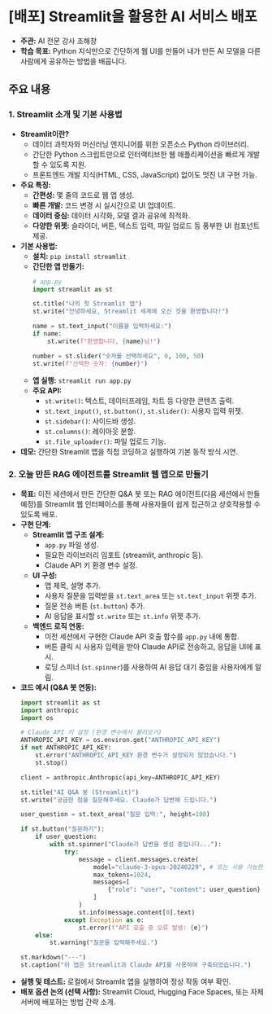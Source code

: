 # [배포] Streamlit을 활용한 AI 서비스 배포

- **주관:** AI 전문 강사 조해창
- **학습 목표:** Python 지식만으로 간단하게 웹 UI를 만들어 내가 만든 AI 모델을 다른 사람에게 공유하는 방법을 배웁니다.

## 주요 내용

### 1. Streamlit 소개 및 기본 사용법

*   **Streamlit이란?**
    *   데이터 과학자와 머신러닝 엔지니어를 위한 오픈소스 Python 라이브러리.
    *   간단한 Python 스크립트만으로 인터랙티브한 웹 애플리케이션을 빠르게 개발할 수 있도록 지원.
    *   프론트엔드 개발 지식(HTML, CSS, JavaScript) 없이도 멋진 UI 구현 가능.
*   **주요 특징:**
    *   **간편성:** 몇 줄의 코드로 웹 앱 생성.
    *   **빠른 개발:** 코드 변경 시 실시간으로 UI 업데이트.
    *   **데이터 중심:** 데이터 시각화, 모델 결과 공유에 최적화.
    *   **다양한 위젯:** 슬라이더, 버튼, 텍스트 입력, 파일 업로드 등 풍부한 UI 컴포넌트 제공.
*   **기본 사용법:**
    *   **설치:** `pip install streamlit`
    *   **간단한 앱 만들기:**
        ```python
        # app.py
        import streamlit as st

        st.title("나의 첫 Streamlit 앱")
        st.write("안녕하세요, Streamlit 세계에 오신 것을 환영합니다!")

        name = st.text_input("이름을 입력하세요:")
        if name:
            st.write(f"환영합니다, {name}님!")

        number = st.slider("숫자를 선택하세요", 0, 100, 50)
        st.write(f"선택한 숫자: {number}")
        ```
    *   **앱 실행:** `streamlit run app.py`
    *   **주요 API:**
        *   `st.write()`: 텍스트, 데이터프레임, 차트 등 다양한 콘텐츠 출력.
        *   `st.text_input()`, `st.button()`, `st.slider()`: 사용자 입력 위젯.
        *   `st.sidebar()`: 사이드바 생성.
        *   `st.columns()`: 레이아웃 분할.
        *   `st.file_uploader()`: 파일 업로드 기능.
*   **데모:** 간단한 Streamlit 앱을 직접 코딩하고 실행하여 기본 동작 방식 시연.

### 2. 오늘 만든 RAG 에이전트를 Streamlit 웹 앱으로 만들기

*   **목표:** 이전 세션에서 만든 간단한 Q&A 봇 또는 RAG 에이전트(다음 세션에서 만들 예정)를 Streamlit 웹 인터페이스를 통해 사용자들이 쉽게 접근하고 상호작용할 수 있도록 배포.
*   **구현 단계:**
    *   **Streamlit 앱 구조 설계:**
        *   `app.py` 파일 생성.
        *   필요한 라이브러리 임포트 (streamlit, anthropic 등).
        *   Claude API 키 환경 변수 설정.
    *   **UI 구성:**
        *   앱 제목, 설명 추가.
        *   사용자 질문을 입력받을 `st.text_area` 또는 `st.text_input` 위젯 추가.
        *   질문 전송 버튼 (`st.button`) 추가.
        *   AI 응답을 표시할 `st.write` 또는 `st.info` 위젯 추가.
    *   **백엔드 로직 연동:**
        *   이전 세션에서 구현한 Claude API 호출 함수를 `app.py` 내에 통합.
        *   버튼 클릭 시 사용자 입력을 받아 Claude API로 전송하고, 응답을 UI에 표시.
        *   로딩 스피너 (`st.spinner`)를 사용하여 AI 응답 대기 중임을 사용자에게 알림.
*   **코드 예시 (Q&A 봇 연동):**
    ```python
    import streamlit as st
    import anthropic
    import os

    # Claude API 키 설정 (환경 변수에서 불러오기)
    ANTHROPIC_API_KEY = os.environ.get("ANTHROPIC_API_KEY")
    if not ANTHROPIC_API_KEY:
        st.error("ANTHROPIC_API_KEY 환경 변수가 설정되지 않았습니다.")
        st.stop()

    client = anthropic.Anthropic(api_key=ANTHROPIC_API_KEY)

    st.title("AI Q&A 봇 (Streamlit)")
    st.write("궁금한 점을 질문해주세요. Claude가 답변해 드립니다.")

    user_question = st.text_area("질문 입력:", height=100)

    if st.button("질문하기"):
        if user_question:
            with st.spinner("Claude가 답변을 생성 중입니다..."):
                try:
                    message = client.messages.create(
                        model="claude-3-opus-20240229", # 또는 사용 가능한 모델
                        max_tokens=1024,
                        messages=[
                            {"role": "user", "content": user_question}
                        ]
                    )
                    st.info(message.content[0].text)
                except Exception as e:
                    st.error(f"API 호출 중 오류 발생: {e}")
        else:
            st.warning("질문을 입력해주세요.")

    st.markdown("---")
    st.caption("이 앱은 Streamlit과 Claude API를 사용하여 구축되었습니다.")
    ```
*   **실행 및 테스트:** 로컬에서 Streamlit 앱을 실행하여 정상 작동 여부 확인.
*   **배포 옵션 논의 (선택 사항):** Streamlit Cloud, Hugging Face Spaces, 또는 자체 서버에 배포하는 방법 간략 소개.